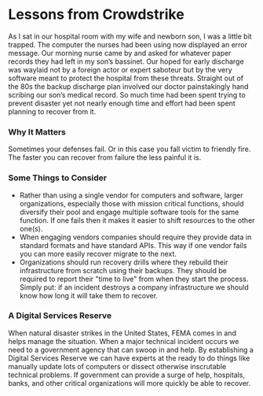 # Lessons from Crowdstrike

As I sat in our hospital room with my wife and newborn son, I was a little bit trapped. The computer the nurses had been using now displayed an error message. Our morning nurse came by and asked for whatever paper records they had left in my son’s bassinet. Our hoped for early discharge was waylaid not by a foreign actor or expert saboteur but by the very software meant to protect the hospital from these threats. Straight out of the 80s the backup discharge plan involved our doctor painstakingly hand scribing our son’s medical record. So much time had been spent trying to prevent disaster yet not nearly enough time and effort had been spent planning to recover from it.

### Why It Matters
Sometimes your defenses fail. Or in this case you fall victim to friendly fire. The faster you can recover from failure the less painful it is.

### Some Things to Consider
* Rather than using a single vendor for computers and software, larger organizations, especially those with mission critical functions, should diversify their pool and engage multiple software tools for the same function. If one fails then it makes it easier to shift resources to the other one(s).
* When engaging vendors companies should require they provide data in standard formats and have standard APIs. This way if one vendor fails you can more easily recover migrate to the next.
* Organizations should run recovery drills where they rebuild their infrastructure from scratch using their backups. They should be required to report their "time to live" from when they start the process. Simply put: if an incident destroys a company infrastructure we should know  how long it will take them to recover.

### A Digital Services Reserve
When natural disaster strikes in the United States, FEMA comes in and helps manage the situation. When a major technical incident occurs we need to a government agency that can swoop in and help. By establishing a Digital Services Reserve we can have experts at the ready to do things like manually update lots of computers or dissect otherwise inscrutable technical problems. If government can provide a surge of help, hospitals, banks, and other critical organizations will more quickly be able to recover.